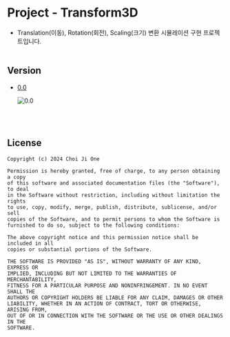 # Project - Transform3D
- Translation(이동), Rotation(회전), Scaling(크기) 변환 시뮬레이션 구현 프로젝트입니다.
<br><br>


## Version
- [0.0](https://github.com/ChoiJiOne/Project_Transform3D/tree/0.0)

  ![0.0](https://github.com/ChoiJiOne/Project_Transform3D/blob/0.0/Image/animation.gif)

<br><br>


## License

```
Copyright (c) 2024 Choi Ji One

Permission is hereby granted, free of charge, to any person obtaining a copy
of this software and associated documentation files (the "Software"), to deal
in the Software without restriction, including without limitation the rights
to use, copy, modify, merge, publish, distribute, sublicense, and/or sell
copies of the Software, and to permit persons to whom the Software is
furnished to do so, subject to the following conditions:

The above copyright notice and this permission notice shall be included in all
copies or substantial portions of the Software.

THE SOFTWARE IS PROVIDED "AS IS", WITHOUT WARRANTY OF ANY KIND, EXPRESS OR
IMPLIED, INCLUDING BUT NOT LIMITED TO THE WARRANTIES OF MERCHANTABILITY,
FITNESS FOR A PARTICULAR PURPOSE AND NONINFRINGEMENT. IN NO EVENT SHALL THE
AUTHORS OR COPYRIGHT HOLDERS BE LIABLE FOR ANY CLAIM, DAMAGES OR OTHER
LIABILITY, WHETHER IN AN ACTION OF CONTRACT, TORT OR OTHERWISE, ARISING FROM,
OUT OF OR IN CONNECTION WITH THE SOFTWARE OR THE USE OR OTHER DEALINGS IN THE
SOFTWARE.
```

